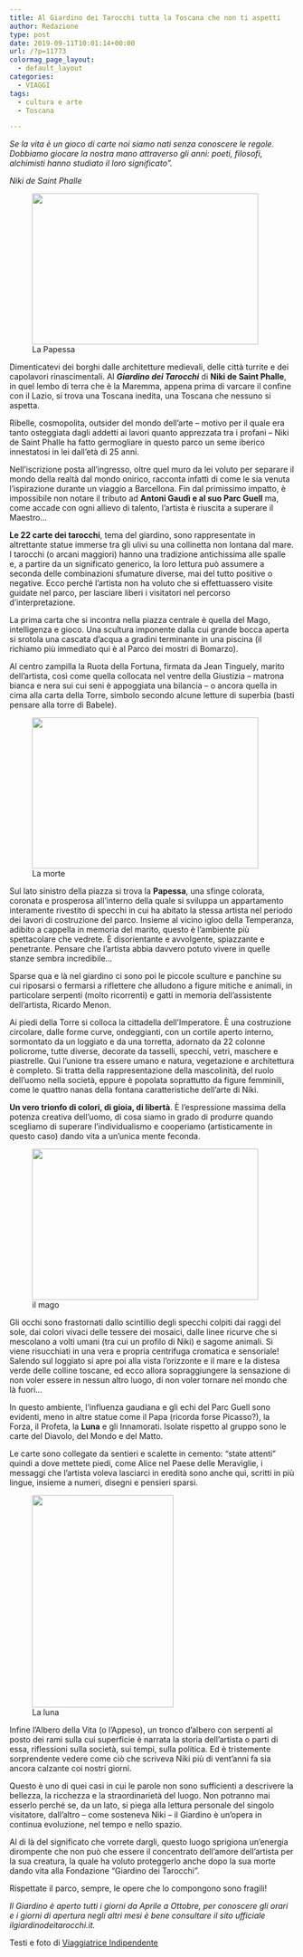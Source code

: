 ```yaml
---
title: Al Giardino dei Tarocchi tutta la Toscana che non ti aspetti
author: Redazione
type: post
date: 2019-09-11T10:01:14+00:00
url: /?p=11773
colormag_page_layout:
  - default_layout
categories:
  - VIAGGI
tags:
  - cultura e arte
  - Toscana

---
```

_Se la vita è un gioco di carte noi siamo nati senza conoscere le regole. Dobbiamo giocare la nostra mano attraverso gli anni: poeti, filosofi, alchimisti hanno studiato il loro significato&#8221;._

_Niki de Saint Phalle_

<figure id="attachment_11782" aria-describedby="caption-attachment-11782" style="width: 400px" class="wp-caption alignleft"><img decoding="async" loading="lazy" class="wp-image-11782" src="https://progressonline.it/wp-content/uploads/2019/09/La-Papessa-profilo-torre-imperatore-300x200.jpg" alt="" width="400" height="267" /><figcaption id="caption-attachment-11782" class="wp-caption-text">La Papessa</figcaption></figure>

Dimenticatevi dei borghi dalle architetture medievali, delle città turrite e dei capolavori rinascimentali. Al **_Giardino dei Tarocchi_** di **Niki de Saint Phalle**, in quel lembo di terra che è la Maremma, appena prima di varcare il confine con il Lazio, si trova una Toscana inedita, una Toscana che nessuno si aspetta.

Ribelle, cosmopolita, outsider del mondo dell&#8217;arte &#8211; motivo per il quale era tanto osteggiata dagli addetti ai lavori quanto apprezzata tra i profani &#8211; Niki de Saint Phalle ha fatto germogliare in questo parco un seme iberico innestatosi in lei dall&#8217;età di 25 anni.

Nell&#8217;iscrizione posta all&#8217;ingresso, oltre quel muro da lei voluto per separare il mondo della realtà dal mondo onirico, racconta infatti di come le sia venuta l&#8217;ispirazione durante un viaggio a Barcellona. Fin dal primissimo impatto, è impossibile non notare il tributo ad **Antoni Gaudì e al suo Parc Guell** ma, come accade con ogni allievo di talento, l&#8217;artista è riuscita a superare il Maestro&#8230;

**Le 22 carte dei tarocchi**, tema del giardino, sono rappresentate in altrettante statue immerse tra gli ulivi su una collinetta non lontana dal mare. I tarocchi (o arcani maggiori) hanno una tradizione antichissima alle spalle e, a partire da un significato generico, la loro lettura può assumere a seconda delle combinazioni sfumature diverse, mai del tutto positive o negative. Ecco perché l&#8217;artista non ha voluto che si effettuassero visite guidate nel parco, per lasciare liberi i visitatori nel percorso d&#8217;interpretazione.

La prima carta che si incontra nella piazza centrale è quella del Mago, intelligenza e gioco. Una scultura imponente dalla cui grande bocca aperta si srotola una cascata d’acqua a gradini terminante in una piscina (il richiamo più immediato qui è al Parco dei mostri di Bomarzo).

Al centro zampilla la Ruota della Fortuna, firmata da Jean Tinguely, marito dell&#8217;artista, così come quella collocata nel ventre della Giustizia &#8211; matrona bianca e nera sui cui seni è appoggiata una bilancia &#8211; o ancora quella in cima alla carta della Torre, simbolo secondo alcune letture di superbia (basti pensare alla torre di Babele).

<figure id="attachment_11781" aria-describedby="caption-attachment-11781" style="width: 400px" class="wp-caption alignright"><img decoding="async" loading="lazy" class="wp-image-11781" src="https://progressonline.it/wp-content/uploads/2019/09/La-morte-300x200.jpg" alt="" width="400" height="267" /><figcaption id="caption-attachment-11781" class="wp-caption-text">La morte</figcaption></figure>

Sul lato sinistro della piazza si trova la **Papessa**, una sfinge colorata, coronata e prosperosa all&#8217;interno della quale si sviluppa un appartamento interamente rivestito di specchi in cui ha abitato la stessa artista nel periodo dei lavori di costruzione del parco. Insieme al vicino igloo della Temperanza, adibito a cappella in memoria del marito, questo è l&#8217;ambiente più spettacolare che vedrete. È disorientante e avvolgente, spiazzante e penetrante. Pensare che l&#8217;artista abbia davvero potuto vivere in quelle stanze sembra incredibile&#8230;

Sparse qua e là nel giardino ci sono poi le piccole sculture e panchine su cui riposarsi o fermarsi a riflettere che alludono a figure mitiche e animali, in particolare serpenti (molto ricorrenti) e gatti in memoria dell&#8217;assistente dell&#8217;artista, Ricardo Menon.

Ai piedi della Torre si colloca la cittadella dell&#8217;Imperatore. È una costruzione circolare, dalle forme curve, ondeggianti, con un cortile aperto interno, sormontato da un loggiato e da una torretta, adornato da 22 colonne policrome, tutte diverse, decorate da tasselli, specchi, vetri, maschere e piastrelle. Qui l&#8217;unione tra essere umano e natura, vegetazione e architettura è completo. Si tratta della rappresentazione della mascolinità, del ruolo dell&#8217;uomo nella società, eppure è popolata soprattutto da figure femminili, come le quattro nanas della fontana caratteristiche dell&#8217;arte di Niki.

**Un vero trionfo di colori, di gioia, di libertà**. È l&#8217;espressione massima della potenza creativa dell&#8217;uomo, di cosa siamo in grado di produrre quando scegliamo di superare l&#8217;individualismo e cooperiamo (artisticamente in questo caso) dando vita a un&#8217;unica mente feconda.

<figure id="attachment_11779" aria-describedby="caption-attachment-11779" style="width: 400px" class="wp-caption alignleft"><img decoding="async" loading="lazy" class="wp-image-11779" src="https://progressonline.it/wp-content/uploads/2019/09/il-mago-300x200.jpg" alt="" width="400" height="267" /><figcaption id="caption-attachment-11779" class="wp-caption-text">il mago</figcaption></figure>

Gli occhi sono frastornati dallo scintillio degli specchi colpiti dai raggi del sole, dai colori vivaci delle tessere dei mosaici, dalle linee ricurve che si mescolano a volti umani (tra cui un profilo di Niki) e sagome animali. Si viene risucchiati in una vera e propria centrifuga cromatica e sensoriale! Salendo sul loggiato si apre poi alla vista l&#8217;orizzonte e il mare e la distesa verde delle colline toscane, ed ecco allora sopraggiungere la sensazione di non voler essere in nessun altro luogo, di non voler tornare nel mondo che là fuori&#8230;

In questo ambiente, l&#8217;influenza gaudiana e gli echi del Parc Guell sono evidenti, meno in altre statue come il Papa (ricorda forse Picasso?), la Forza, il Profeta, la **Luna** e gli Innamorati. Isolate rispetto al gruppo sono le carte del Diavolo, del Mondo e del Matto.

Le carte sono collegate da sentieri e scalette in cemento: &#8220;state attenti&#8221; quindi a dove mettete piedi, come Alice nel Paese delle Meraviglie, i messaggi che l&#8217;artista voleva lasciarci in eredità sono anche qui, scritti in più lingue, insieme a numeri, disegni e pensieri sparsi.

<figure id="attachment_11780" aria-describedby="caption-attachment-11780" style="width: 250px" class="wp-caption alignright"><img decoding="async" loading="lazy" class="wp-image-11780" src="https://progressonline.it/wp-content/uploads/2019/09/La-luna-e1568195824375-200x300.jpg" alt="" width="250" height="375" /><figcaption id="caption-attachment-11780" class="wp-caption-text">La luna</figcaption></figure>

Infine l&#8217;Albero della Vita (o l&#8217;Appeso), un tronco d&#8217;albero con serpenti al posto dei rami sulla cui superficie è narrata la storia dell&#8217;artista o parti di essa, riflessioni sulla società, sui tempi, sulla politica. Ed è tristemente sorprendente vedere come ciò che scriveva Niki più di vent&#8217;anni fa sia ancora calzante coi nostri giorni.

Questo è uno di quei casi in cui le parole non sono sufficienti a descrivere la bellezza, la ricchezza e la straordinarietà del luogo. Non potranno mai esserlo perché se, da un lato, si piega alla lettura personale del singolo visitatore, dall&#8217;altro &#8211; come sosteneva Niki &#8211; il Giardino è un&#8217;opera in continua evoluzione, nel tempo e nello spazio.

Al di là del significato che vorrete dargli, questo luogo sprigiona un&#8217;energia dirompente che non può che essere il concentrato dell&#8217;amore dell&#8217;artista per la sua creatura, la quale ha voluto proteggerlo anche dopo la sua morte dando vita alla Fondazione &#8220;Giardino dei Tarocchi&#8221;.

Rispettate il parco, sempre, le opere che lo compongono sono fragili!

_Il Giardino è aperto tutti i giorni da Aprile a Ottobre, per conoscere gli orari e i giorni di apertura negli altri mesi è bene consultare il sito ufficiale ilgiardinodeitarocchi.it._

Testi e foto di [Viaggiatrice Indipendente][1]

 [1]: https://viaggiatriceindipendente.com